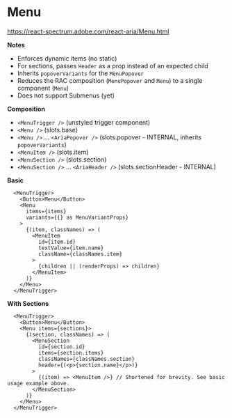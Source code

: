 # Menu

https://react-spectrum.adobe.com/react-aria/Menu.html

__Notes__
- Enforces dynamic items (no static)
- For sections, passes `Header` as a prop instead of an expected child
- Inherits `popoverVariants` for the `MenuPopover`
- Reduces the RAC composition (`MenuPopover` and `Menu`) to a single component (`Menu`)
- Does not support Submenus (yet)

__Composition__
- `<MenuTrigger />` (unstyled trigger component)
- `<Menu />` (slots.base)
- `<Menu />` ... `<AriaPopover />` (slots.popover - INTERNAL, inherits `popoverVariants`)
- `<MenuItem />` (slots.item)
- `<MenuSection />` (slots.section)
- `<MenuSection />` ... `<AriaHeader />` (slots.sectionHeader - INTERNAL)

__Basic__
```tsx
  <MenuTrigger>
    <Button>Menu</Button>
    <Menu 
      items={items} 
      variants={{} as MenuVariantProps} 
    >
      {(item, classNames) => (
        <MenuItem
          id={item.id}
          textValue={item.name}
          className={classNames.item}
        >
          {children || (renderProps) => children}
        </MenuItem>
      )}
    </Menu>
  </MenuTrigger>
```

__With Sections__
```tsx
  <MenuTrigger>
    <Button>Menu</Button>
    <Menu items={sections}>
      {(section, classNames) => (
        <MenuSection
          id={section.id}
          items={section.items}
          classNames={classNames.section}
          header={(<p>{section.name}</p>)}
        >
          {(item) => <MenuItem />} // Shortened for brevity. See basic usage example above.
        </MenuSection>
      )}
    </Menu>
  </MenuTrigger>
```